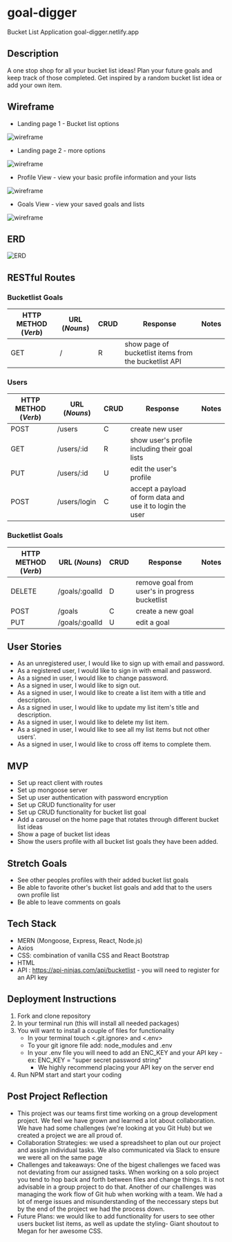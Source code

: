 # goal-digger

Bucket List Application
goal-digger.netlify.app

## Description

A one stop shop for all your bucket list ideas! Plan your future goals and keep track of those completed. 
Get inspired by a random bucket list idea or add your own item.

## Wireframe

- Landing page 1 - Bucket list options

![wireframe](./Goal-Digger-Wireframe/Landing-page.png)
- Landing page 2 - more options

![wireframe](./Goal-Digger-Wireframe/Landing-page-2.png)
- Profile View - view your basic profile information and your lists

![wireframe](./Goal-Digger-Wireframe/Profile-view.png)
- Goals View - view your saved goals and lists

![wireframe](./Goal-Digger-Wireframe/Goals-View.png)



## ERD

![ERD](public/ERD.png)

## RESTful Routes

### Bucketlist Goals

| HTTP METHOD (_Verb_) | URL (_Nouns_) | CRUD | Response                                              | Notes |
| -------------------- | ------------- | ---- | ----------------------------------------------------- | ----- |
| GET                  | /             | R    | show page of bucketlist items from the bucketlist API |       |

### Users

| HTTP METHOD (_Verb_) | URL (_Nouns_) | CRUD | Response                                                   | Notes |
| -------------------- | ------------- | ---- | ---------------------------------------------------------- | ----- |
| POST                 | /users        | C    | create new user                                            |       |
| GET                  | /users/:id    | R    | show user's profile including their goal lists             |       |
| PUT                  | /users/:id    | U    | edit the user's profile                                    |       |
| POST                 | /users/login  | C    | accept a payload of form data and use it to login the user |       |

### Bucketlist Goals

| HTTP METHOD (_Verb_) | URL (_Nouns_)  | CRUD | Response                                       | Notes |
| -------------------- | -------------- | ---- | ---------------------------------------------- | ----- |
| DELETE               | /goals/:goalId | D    | remove goal from user's in progress bucketlist |       |
| POST                 | /goals         | C    | create a new goal                              |       |
| PUT                  | /goals/:goalId | U    | edit a goal                                    |       |

## User Stories

- As an unregistered user, I would like to sign up with email and password.
- As a registered user, I would like to sign in with email and password.
- As a signed in user, I would like to change password.
- As a signed in user, I would like to sign out.
- As a signed in user, I would like to create a list item with a title and description.
- As a signed in user, I would like to update my list item's title and description.
- As a signed in user, I would like to delete my list item.
- As a signed in user, I would like to see all my list items but not other users'.
- As a signed in user, I would like to cross off items to complete them.

## MVP

- Set up react client with routes
- Set up mongoose server
- Set up user authentication with password encryption
- Set up CRUD functionality for user
- Set up CRUD functionality for bucket list goal
- Add a carousel on the home page that rotates through different bucket list ideas
- Show a page of bucket list ideas
- Show the users profile with all bucket list goals they have been added.

## Stretch Goals

- See other peoples profiles with their added bucket list goals
- Be able to favorite other's bucket list goals and add that to the users own profile list
- Be able to leave comments on goals

## Tech Stack
- MERN (Mongoose, Express, React, Node.js)
- Axios
- CSS: combination of vanilla CSS and React Bootstrap
- HTML 
- API : https://api-ninjas.com/api/bucketlist - you will need to register for an API key

## Deployment Instructions
1. Fork and clone repository 
2. In your terminal run <npm install>  (this will install all needed packages)
3. You will want to install a couple of files for functionality
    - In  your terminal touch <.git.ignore> and <.env>
    - To your git ignore file add: node_modules and .env
    - In your .env file you will need to add an ENC_KEY and your API key 
        -ex: ENC_KEY = "super secret password string"
        - We highly recommend placing your API key on the server end
4. Run NPM start and start your coding 

## Post Project Reflection
- This project was our teams first time working on a group development project. We feel we have grown and learned a lot about collaboration. We have had some challenges (we're looking at you Git Hub) but we created a project we are all proud of. 
- Collaboration Strategies: we used a spreadsheet to plan out our project and assign individual tasks. We also communicated via Slack to ensure we were all on the same page
- Challenges and takeaways: One of the bigest challenges we faced was not deviating from our assigned tasks. When working on a solo project you tend to hop back and forth between files and change things. It is not advisable in a group project to do that.  Another of our challenges was managing the work flow of Git hub when working with a team. We had a lot of merge issues and misunderstanding of the neccessary steps but by the end of the project we had the process down.
- Future Plans: we would like to add functionality for users to see other users bucket list items, as well as update the styling- Giant shoutout to Megan for her awesome CSS.



